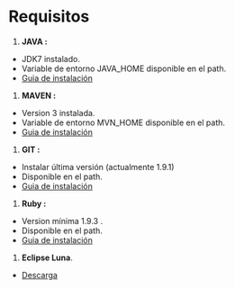 # Requisitos

1. **JAVA :** 
  * JDK7 instalado.
  * Variable de entorno JAVA_HOME disponible en el path. 
  * [Guia de instalación](https://docs.oracle.com/javase/7/docs/webnotes/install/windows/jdk-installation-windows.html)
1. **MAVEN :** 
  * Version 3 instalada. 
  * Variable de entorno MVN_HOME disponible en el path. 
  * [Guia de instalación](http://maven.apache.org/download.cgi#Installation)
1. **GIT :** 
  * Instalar última versión (actualmente 1.9.1) 
  * Disponible en el path. 
  * [Guia de instalación](http://git-scm.com/book/es/v1/Empezando-Instalando-Git)
1. **Ruby :** 
  * Version mínima 1.9.3 .
  * Disponible en el path. 
  * [Guia de instalación](http://rubyinstaller.org/)
1. **Eclipse Luna**.
  * [Descarga](https://www.eclipse.org/downloads/packages/eclipse-ide-java-ee-developers/lunasr1)